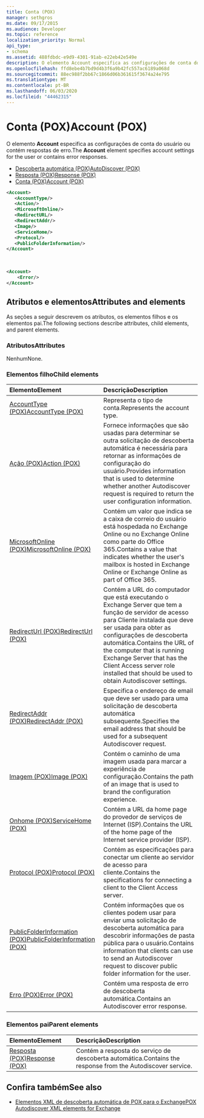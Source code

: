 ```yaml
---
title: Conta (POX)
manager: sethgros
ms.date: 09/17/2015
ms.audience: Developer
ms.topic: reference
localization_priority: Normal
api_type:
- schema
ms.assetid: 488fdbdc-e9d9-4301-91ab-e22eb42e549e
description: O elemento Account especifica as configurações de conta do usuário ou contém respostas de erro.
ms.openlocfilehash: ffd8ebe4b7bd9d4b3f6a9b42fc557ac6189a068d
ms.sourcegitcommit: 88ec988f2bb67c1866d06b361615f3674a24e795
ms.translationtype: MT
ms.contentlocale: pt-BR
ms.lasthandoff: 06/03/2020
ms.locfileid: "44462315"
---
```

# <a name="account-pox"></a><span data-ttu-id="4ab2a-103">Conta (POX)</span><span class="sxs-lookup"><span data-stu-id="4ab2a-103">Account (POX)</span></span>

<span data-ttu-id="4ab2a-104">O elemento **Account** especifica as configurações de conta do usuário ou contém respostas de erro.</span><span class="sxs-lookup"><span data-stu-id="4ab2a-104">The **Account** element specifies account settings for the user or contains error responses.</span></span> 
  
- [<span data-ttu-id="4ab2a-105">Descoberta automática (POX)</span><span class="sxs-lookup"><span data-stu-id="4ab2a-105">AutoDiscover (POX)</span></span>](autodiscover-pox.md)
- [<span data-ttu-id="4ab2a-106">Resposta (POX)</span><span class="sxs-lookup"><span data-stu-id="4ab2a-106">Response (POX)</span></span>](response-pox.md)
- [<span data-ttu-id="4ab2a-107">Conta (POX)</span><span class="sxs-lookup"><span data-stu-id="4ab2a-107">Account (POX)</span></span>](account-pox.md)
  
```XML
<Account>
   <AccountType/>
   <Action/>
   <MicrosoftOnline/>
   <RedirectURL/>
   <RedirectAddr/>
   <Image/>
   <ServiceHome/>
   <Protocol/>
   <PublicFolderInformation/>
</Account>
```

<br/>

```XML
<Account> 
    <Error/> 
</Account>
```

## <a name="attributes-and-elements"></a><span data-ttu-id="4ab2a-108">Atributos e elementos</span><span class="sxs-lookup"><span data-stu-id="4ab2a-108">Attributes and elements</span></span>

<span data-ttu-id="4ab2a-109">As seções a seguir descrevem os atributos, os elementos filhos e os elementos pai.</span><span class="sxs-lookup"><span data-stu-id="4ab2a-109">The following sections describe attributes, child elements, and parent elements.</span></span>
  
### <a name="attributes"></a><span data-ttu-id="4ab2a-110">Atributos</span><span class="sxs-lookup"><span data-stu-id="4ab2a-110">Attributes</span></span>

<span data-ttu-id="4ab2a-111">Nenhum</span><span class="sxs-lookup"><span data-stu-id="4ab2a-111">None.</span></span>
  
### <a name="child-elements"></a><span data-ttu-id="4ab2a-112">Elementos filho</span><span class="sxs-lookup"><span data-stu-id="4ab2a-112">Child elements</span></span>

|<span data-ttu-id="4ab2a-113">**Elemento**</span><span class="sxs-lookup"><span data-stu-id="4ab2a-113">**Element**</span></span>|<span data-ttu-id="4ab2a-114">**Descrição**</span><span class="sxs-lookup"><span data-stu-id="4ab2a-114">**Description**</span></span>|
|:-----|:-----|
|[<span data-ttu-id="4ab2a-115">AccountType (POX)</span><span class="sxs-lookup"><span data-stu-id="4ab2a-115">AccountType (POX)</span></span>](accounttype-pox.md) <br/> |<span data-ttu-id="4ab2a-116">Representa o tipo de conta.</span><span class="sxs-lookup"><span data-stu-id="4ab2a-116">Represents the account type.</span></span>  <br/> |
|[<span data-ttu-id="4ab2a-117">Ação (POX)</span><span class="sxs-lookup"><span data-stu-id="4ab2a-117">Action (POX)</span></span>](action-pox.md) <br/> |<span data-ttu-id="4ab2a-118">Fornece informações que são usadas para determinar se outra solicitação de descoberta automática é necessária para retornar as informações de configuração do usuário.</span><span class="sxs-lookup"><span data-stu-id="4ab2a-118">Provides information that is used to determine whether another Autodiscover request is required to return the user configuration information.</span></span>  <br/> |
|[<span data-ttu-id="4ab2a-119">MicrosoftOnline (POX)</span><span class="sxs-lookup"><span data-stu-id="4ab2a-119">MicrosoftOnline (POX)</span></span>](microsoftonline-pox.md) <br/> |<span data-ttu-id="4ab2a-120">Contém um valor que indica se a caixa de correio do usuário está hospedada no Exchange Online ou no Exchange Online como parte do Office 365.</span><span class="sxs-lookup"><span data-stu-id="4ab2a-120">Contains a value that indicates whether the user's mailbox is hosted in Exchange Online or Exchange Online as part of Office 365.</span></span>  <br/> |
|[<span data-ttu-id="4ab2a-121">RedirectUrl (POX)</span><span class="sxs-lookup"><span data-stu-id="4ab2a-121">RedirectUrl (POX)</span></span>](redirecturl-pox.md) <br/> |<span data-ttu-id="4ab2a-122">Contém a URL do computador que está executando o Exchange Server que tem a função de servidor de acesso para Cliente instalada que deve ser usada para obter as configurações de descoberta automática.</span><span class="sxs-lookup"><span data-stu-id="4ab2a-122">Contains the URL of the computer that is running Exchange Server that has the Client Access server role installed that should be used to obtain Autodiscover settings.</span></span>  <br/> |
|[<span data-ttu-id="4ab2a-123">RedirectAddr (POX)</span><span class="sxs-lookup"><span data-stu-id="4ab2a-123">RedirectAddr (POX)</span></span>](redirectaddr-pox.md) <br/> |<span data-ttu-id="4ab2a-124">Especifica o endereço de email que deve ser usado para uma solicitação de descoberta automática subsequente.</span><span class="sxs-lookup"><span data-stu-id="4ab2a-124">Specifies the email address that should be used for a subsequent Autodiscover request.</span></span>  <br/> |
|[<span data-ttu-id="4ab2a-125">Imagem (POX)</span><span class="sxs-lookup"><span data-stu-id="4ab2a-125">Image (POX)</span></span>](image-pox.md) <br/> |<span data-ttu-id="4ab2a-126">Contém o caminho de uma imagem usada para marcar a experiência de configuração.</span><span class="sxs-lookup"><span data-stu-id="4ab2a-126">Contains the path of an image that is used to brand the configuration experience.</span></span>  <br/> |
|[<span data-ttu-id="4ab2a-127">Onhome (POX)</span><span class="sxs-lookup"><span data-stu-id="4ab2a-127">ServiceHome (POX)</span></span>](servicehome-pox.md) <br/> |<span data-ttu-id="4ab2a-128">Contém a URL da home page do provedor de serviços de Internet (ISP).</span><span class="sxs-lookup"><span data-stu-id="4ab2a-128">Contains the URL of the home page of the Internet service provider (ISP).</span></span>  <br/> |
|[<span data-ttu-id="4ab2a-129">Protocol (POX)</span><span class="sxs-lookup"><span data-stu-id="4ab2a-129">Protocol (POX)</span></span>](protocol-pox.md) <br/> |<span data-ttu-id="4ab2a-130">Contém as especificações para conectar um cliente ao servidor de acesso para cliente.</span><span class="sxs-lookup"><span data-stu-id="4ab2a-130">Contains the specifications for connecting a client to the Client Access server.</span></span>  <br/> |
|[<span data-ttu-id="4ab2a-131">PublicFolderInformation (POX)</span><span class="sxs-lookup"><span data-stu-id="4ab2a-131">PublicFolderInformation (POX)</span></span>](publicfolderinformation-pox.md) <br/> |<span data-ttu-id="4ab2a-132">Contém informações que os clientes podem usar para enviar uma solicitação de descoberta automática para descobrir informações de pasta pública para o usuário.</span><span class="sxs-lookup"><span data-stu-id="4ab2a-132">Contains information that clients can use to send an Autodiscover request to discover public folder information for the user.</span></span>  <br/> |
|[<span data-ttu-id="4ab2a-133">Erro (POX)</span><span class="sxs-lookup"><span data-stu-id="4ab2a-133">Error (POX)</span></span>](error-pox.md) <br/> |<span data-ttu-id="4ab2a-134">Contém uma resposta de erro de descoberta automática.</span><span class="sxs-lookup"><span data-stu-id="4ab2a-134">Contains an Autodiscover error response.</span></span>  <br/> |
   
### <a name="parent-elements"></a><span data-ttu-id="4ab2a-135">Elementos pai</span><span class="sxs-lookup"><span data-stu-id="4ab2a-135">Parent elements</span></span>

|<span data-ttu-id="4ab2a-136">**Elemento**</span><span class="sxs-lookup"><span data-stu-id="4ab2a-136">**Element**</span></span>|<span data-ttu-id="4ab2a-137">**Descrição**</span><span class="sxs-lookup"><span data-stu-id="4ab2a-137">**Description**</span></span>|
|:-----|:-----|
|[<span data-ttu-id="4ab2a-138">Resposta (POX)</span><span class="sxs-lookup"><span data-stu-id="4ab2a-138">Response (POX)</span></span>](response-pox.md) <br/> |<span data-ttu-id="4ab2a-139">Contém a resposta do serviço de descoberta automática.</span><span class="sxs-lookup"><span data-stu-id="4ab2a-139">Contains the response from the Autodiscover service.</span></span>  <br/> |
   
## <a name="see-also"></a><span data-ttu-id="4ab2a-140">Confira também</span><span class="sxs-lookup"><span data-stu-id="4ab2a-140">See also</span></span>

- [<span data-ttu-id="4ab2a-141">Elementos XML de descoberta automática de POX para o Exchange</span><span class="sxs-lookup"><span data-stu-id="4ab2a-141">POX Autodiscover XML elements for Exchange</span></span>](pox-autodiscover-xml-elements-for-exchange.md)

